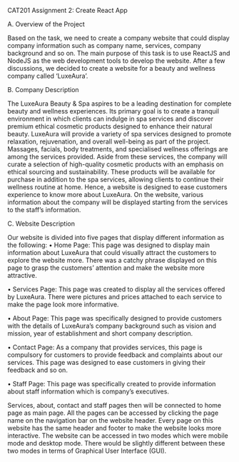 CAT201 Assignment 2: Create React App

A. Overview of the Project

Based on the task, we need to create a company website that could display company information such as company name, services, company background and so on. The main purpose of this task is to use ReactJS and NodeJS as the web development tools to develop the website. After a few discussions, we decided to create a website for a beauty and wellness company called ‘LuxeAura’. 

B. Company Description

The LuxeAura Beauty & Spa aspires to be a leading destination for complete beauty and wellness experiences. Its primary goal is to create a tranquil environment in which clients can indulge in spa services and discover premium ethical cosmetic products designed to enhance their natural beauty.
LuxeAura will provide a variety of spa services designed to promote relaxation, rejuvenation, and overall well-being as part of the project. Massages, facials, body treatments, and specialised wellness offerings are among the services provided. Aside from these services, the company will curate a selection of high-quality cosmetic products with an emphasis on ethical sourcing and sustainability. These products will be available for purchase in addition to the spa services, allowing clients to continue their wellness routine at home.
Hence, a website is designed to ease customers experience to know more about LuxeAura. On the website, various information about the company will be displayed starting from the services to the staff’s information.

C. Website Description

Our website is divided into five pages that display different information as the following:
•	Home Page:
This page was designed to display main information about LuxeAura that could visually attract the customers to explore the website more. There was a catchy phrase displayed on this page to grasp the customers’ attention and make the website more attractive. 

•	Services Page:
This page was created to display all the services offered by LuxeAura. There were pictures and prices attached to each service to make the page look more informative.

•	About Page:
This page was specifically designed to provide customers with the details of LuxeAura’s company background such as vision and mission, year of establishment and short company description.

 
•	Contact Page:
As a company that provides services, this page is compulsory for customers to provide feedback and complaints about our services. This page was designed to ease customers in giving their feedback and so on.

•	Staff Page:
This page was specifically created to provide information about staff information which is company’s executives.

Services, about, contact and staff pages then will be connected to home page as main page. All the pages can be accessed by clicking the page name on the navigation bar on the website header. Every page on this website has the same header and footer to make the website looks more interactive. The website can be accessed in two modes which were mobile mode and desktop mode. There would be slightly different between these two modes in terms of Graphical User Interface (GUI).
 
